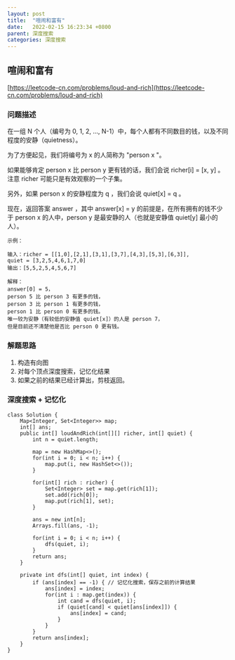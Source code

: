 ```yaml
---
layout: post
title:  "喧闹和富有"
date:   2022-02-15 16:23:34 +0800
parent: 深度搜索
categories: 深度搜索
---
```


## 喧闹和富有
[https://leetcode-cn.com/problems/loud-and-rich](https://leetcode-cn.com/problems/loud-and-rich)

### 问题描述
在一组 N 个人（编号为 0, 1, 2, ..., N-1）中，每个人都有不同数目的钱，以及不同程度的安静（quietness）。

为了方便起见，我们将编号为 x 的人简称为 "person x "。

如果能够肯定 person x 比 person y 更有钱的话，我们会说 richer[i] = [x, y] 。注意 richer 可能只是有效观察的一个子集。

另外，如果 person x 的安静程度为 q ，我们会说 quiet[x] = q 。

现在，返回答案 answer ，其中 answer[x] = y 的前提是，在所有拥有的钱不少于 person x 的人中，person y 是最安静的人（也就是安静值 quiet[y] 最小的人）。
```
示例：

输入：richer = [[1,0],[2,1],[3,1],[3,7],[4,3],[5,3],[6,3]],
quiet = [3,2,5,4,6,1,7,0]
输出：[5,5,2,5,4,5,6,7]

解释： 
answer[0] = 5，
person 5 比 person 3 有更多的钱，
person 3 比 person 1 有更多的钱，
person 1 比 person 0 有更多的钱。
唯一较为安静（有较低的安静值 quiet[x]）的人是 person 7，
但是目前还不清楚他是否比 person 0 更有钱。
```
### 解题思路
1. 构造有向图
2. 对每个顶点深度搜索，记忆化结果
3. 如果之前的结果已经计算出，剪枝返回。

### 深度搜索 + 记忆化
```
class Solution {
    Map<Integer, Set<Integer>> map;
    int[] ans;
    public int[] loudAndRich(int[][] richer, int[] quiet) {
        int n = quiet.length;

        map = new HashMap<>();
        for(int i = 0; i < n; i++) {
            map.put(i, new HashSet<>());
        }

        for(int[] rich : richer) {
            Set<Integer> set = map.get(rich[1]);
            set.add(rich[0]);
            map.put(rich[1], set);
        }
        
        ans = new int[n];
        Arrays.fill(ans, -1);

        for(int i = 0; i < n; i++) {
            dfs(quiet, i);
        }
        return ans;
    }

    private int dfs(int[] quiet, int index) {
        if (ans[index] == -1) { // 记忆化搜索，保存之前的计算结果
            ans[index] = index;
            for(int i : map.get(index)) {
                int cand = dfs(quiet, i);
                if (quiet[cand] < quiet[ans[index]]) {
                    ans[index] = cand;
                }
            }
        }
        return ans[index];
    }
}
```
